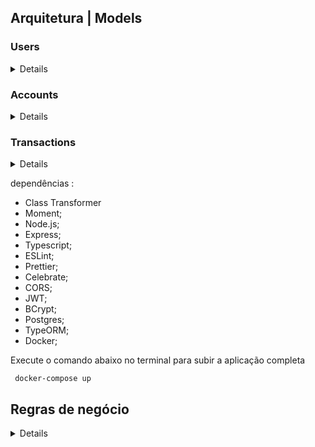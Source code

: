 ## Arquitetura | Models

### Users

<details>

- id —> PK
- username (o @ do usuário)
- password (_hasheada_)
- accountId —> _FK_ Accounts[id]

</details>

### Accounts

<details>

- id —> _PK_
- balance

</details>

### Transactions

<details>

- id —> _PK_
- debitedAccountId —> _FK_ Accounts[id]
- creditedAccountId —> _FK_ Accounts[id]
- value
- createdAt

</details>

dependências :

- Class Transformer
- Moment;
- Node.js;
- Express;
- Typescript;
- ESLint;
- Prettier;
- Celebrate;
- CORS;
- JWT;
- BCrypt;
- Postgres;
- TypeORM;
- Docker;

Execute o comando abaixo no terminal para subir a aplicação completa

```
 docker-compose up

```

## Regras de negócio

<details>

- Qualquer pessoa deverá poder fazer parte da NG. Para isso, basta realizar o cadastro informando _username_ e _password_

- Deve-se garantir que cada _username_ seja único e composto por, pelo menos, 3 caracteres.

- Deve-se garantir que a _password_ seja composta por pelo menos 8 caracteres, um número e uma letra maiúscula. Lembre-se que ela deverá ser _hashada_ ao ser armazenada no banco.

- Durante o processo de cadastro de um novo usuário, sua respectiva conta deverá ser criada automaticamente na tabela **Accounts** com um _balance_ de R$ 100,00. É importante ressaltar que caso ocorra algum problema e o usuário não seja criado, a tabela **Accounts** não deverá ser afetada.

- Todo usuário deverá conseguir logar na aplicação informando _username_ e _password._ Caso o login seja bem-sucedido, um token JWT (com 24h de validade) deverá ser fornecido.

- Todo usuário logado (ou seja, que apresente um token válido) deverá ser capaz de visualizar seu próprio _balance_ atual. Um usuário A não pode visualizar o _balance_ de um usuário B, por exemplo.

- Todo usuário logado (ou seja, que apresente um token válido) deverá ser capaz de realizar um _cash-out_ informando o _username_ do usuário que sofrerá o _cash-in_), caso apresente _balance_ suficiente para isso. Atente-se ao fato de que um usuário não deverá ter a possibilidade de realizar uma transferência para si mesmo.

- Toda nova transação bem-sucedida deverá ser registrada na tabela **Transactions**. Em casos de falhas transacionais, a tabela **Transactions** não deverá ser afetada.

- Todo usuário logado (ou seja, que apresente um token válido) deverá ser capaz de visualizar as transações financeiras (_cash-out_ e _cash-in_) que participou. Caso o usuário não tenha participado de uma determinada transação, ele nunca poderá ter acesso à ela.

- Todo usuário logado (ou seja, que apresente um token válido) deverá ser capaz de filtrar as transações financeiras que participou por:
  - Data de realização da transação e/ou
    - Transações de _cash-out;_
    - Transações de _cash-in._

</details>
